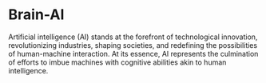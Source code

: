 # Brain-AI
Artificial intelligence (AI) stands at the forefront of technological innovation, revolutionizing industries, shaping societies, and redefining the possibilities of human-machine interaction. At its essence, AI represents the culmination of efforts to imbue machines with cognitive abilities akin to human intelligence.
